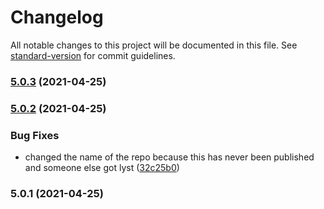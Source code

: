 # Changelog

All notable changes to this project will be documented in this file. See [standard-version](https://github.com/conventional-changelog/standard-version) for commit guidelines.

### [5.0.3](https://github.com/jethrolarson/lyst-ts/compare/v5.0.2...v5.0.3) (2021-04-25)

### [5.0.2](https://github.com/jethrolarson/lyst/compare/v5.0.1...v5.0.2) (2021-04-25)


### Bug Fixes

* changed the name of the repo because this has never been published and someone else got lyst ([32c25b0](https://github.com/jethrolarson/lyst/commit/32c25b02f8a65df4b2101770879e1628512d7e72))

### 5.0.1 (2021-04-25)
